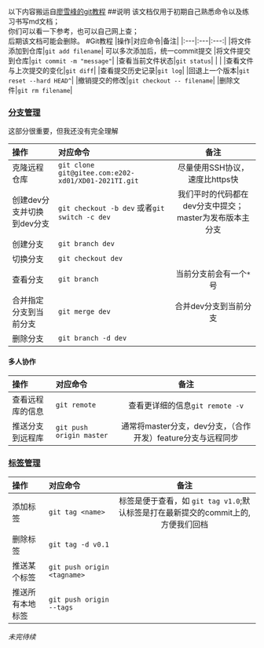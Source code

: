 以下内容搬运自[廖雪峰的git教程](https://www.liaoxuefeng.com/wiki/896043488029600)
##说明
该文档仅用于初期自己熟悉命令以及练习书写md文档；  
你们可以看一下参考，也可以自己网上查；  
后期该文档可能会删除。
#Git教程
|操作|对应命令|备注|
|:---|:---|:---:|
|将文件添加到仓库|`git add filename`|	可以多次添加后，统一commit提交
|将文件提交到仓库|`git commit -m "message"`|
|查看当前文件状态|`git status`|
|		|
|查看文件与上次提交的变化|`git diff`|
|查看提交历史记录|`git log`|
|回退上一个版本|`git reset --hard HEAD^`|
|撤销提交的修改|`git checkout -- filename`|
|删除文件|`git rm filename`|

### [分支管理](https://www.liaoxuefeng.com/wiki/896043488029600/896954848507552) 
这部分很重要，但我还没有完全理解

|操作|对应命令|备注|
|:---|:---|:---:|
|克隆远程仓库|`git clone git@gitee.com:e202-xd01/XD01-2021TI.git`|尽量使用SSH协议，速度比https快|
|创建dev分支并切换到dev分支|`git checkout -b dev`  或者`git switch -c dev`|我们平时的代码都在dev分支中提交；master为发布版本主分支|
|创建分支|`git branch dev`|	|
|切换分支|`git checkout dev`|	|
|查看分支|`git branch`|当前分支前会有一个`*`号|
|合并指定分支到当前分支|`git merge dev`|合并dev分支到当前分支|
|删除分支|`git branch -d dev`|

#### 多人协作
|操作|对应命令|备注|
|:---|:---|:---:|
|查看远程库的信息|`git remote`|查看更详细的信息`git remote -v`|
|推送分支到远程库|`git push origin master`|通常将master分支，dev分支，（合作开发）feature分支与远程同步|

### [标签管理](https://www.liaoxuefeng.com/wiki/896043488029600/902335212905824) 

|操作|对应命令|备注|
|:---|:---|:---:|
|添加标签|`git tag <name>`|标签是便于查看，如 `git tag v1.0`;默认标签是打在最新提交的commit上的,方便我们回档|
|删除标签|`git tag -d v0.1`|
|推送某个标签|`git push origin <tagname>`|
|推送所有本地标签|`git push origin --tags`|


*未完待续*